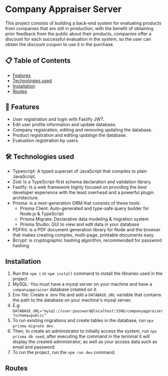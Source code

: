 # Company Appraiser Server
This project consists of building a back-end system for evaluating products from companies that are still in production, with the benefit of obtaining prior feedback from the public about their products, companies offer a discount for each successful evaluation in the system, so the user can obtain the discount coupon to use it in the purchase.

## 📋 Table of Contents
 - [Features](#-features)
 - [Technologies used](#-technologies)
 - [Installation](#installation)
 - [Routes](#routes)

## 🚀 Features
 - User registration and login with Fastify JWT.
 - Edit user profile information and update database.
 - Company registration, editing and removing updating the database.
 - Product registration and editing updatign the database.
 - Evaluation registration by users.

## 🛠️ Technologies used
 - Typescript: A typed superset of JavaScript that compiles to plain JavaScript.
 - Zod: Is a TypeScript-first schema declaration and validation library.
 - Fastify: Is a web framework highly focused on providing the best developer experience with the least overhead and a powerful plugin architecture.
 - Prisma: is a next-generation ORM that consists of these tools:
    - Prisma Client: Auto-generated and type-safe query builder for Node.js & TypeScript
    - Prisma Migrate: Declarative data modeling & migration system
    - Prisma Studio: GUI to view and edit data in your database
 - PDFKit: is a PDF document generation library for Node and the browser that makes creating complex, multi-page, printable documents easy.
 - Bcrypt: is cryptographic hashing algorithm, recommended for password hashing

## Installation
1. Run the `npm i` or `npm install` command to install the libraries used in the project. 
2. MySQL: You must have a mysql server on your machine and have a `companyappraiser` database created on it.
3. Env file: Create a .env file and add a `DATABASE_URL` variable that contains the path to the database on your machine's mysql server.
4. E.g: `DATABASE_URL="mysql://user:password@localhost:3306/companyappraiser?schema=public"`
5. To run existing migrations and create tables in the database, run `npx prisma migrate dev`.
6. Then, to create an administrator to initially access the system, run `npx prisma db seed`, after executing the command in the terminal it will display the created administrator, as well as your access data such as email and password.
7. To run the project, run the `npm run dev` command.

## Routes
